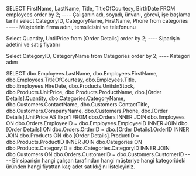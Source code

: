 SELECT FirstName, LastName, Title, TitleOfCourtesy, BirthDate FROM employees order by 2; ---- Çalışanın adı, soyadı, ünvanı, görevi, işe başlama tarihi
select CategoryID, CategoryName, FirstName, Phone from categories ----- Müşterinin firma adını, temsilcisini ve telefonunu


Select Quantity, UntilPrice from [Order Details] order by 2; ---- Siparişin adetini ve satış fiyatını

Select CategoryID, CategoryName from Categories order by 2;  ---- Kategori adını

SELECT        dbo.Employees.LastName, dbo.Employees.FirstName, dbo.Employees.TitleOfCourtesy, dbo.Employees.Title, dbo.Employees.HireDate, dbo.Products.UnitsInStock, dbo.Products.UnitPrice, dbo.Products.ProductName, 
                         dbo.[Order Details].Quantity, dbo.Categories.CategoryName, dbo.Customers.ContactName, dbo.Customers.ContactTitle, dbo.Customers.CompanyName, dbo.Customers.Phone, dbo.[Order Details].UnitPrice AS Expr1
FROM            dbo.Orders INNER JOIN
                         dbo.Employees ON dbo.Orders.EmployeeID = dbo.Employees.EmployeeID INNER JOIN
                         dbo.[Order Details] ON dbo.Orders.OrderID = dbo.[Order Details].OrderID INNER JOIN
                         dbo.Products ON dbo.[Order Details].ProductID = dbo.Products.ProductID INNER JOIN
                         dbo.Categories ON dbo.Products.CategoryID = dbo.Categories.CategoryID INNER JOIN
                         dbo.Customers ON dbo.Orders.CustomerID = dbo.Customers.CustomerID  ---- Bir siparişin hangi çalışan tarafından hangi müşteriye hangi kategorideki üründen hangi fiyattan kaç adet satıldığını listeleyiniz.
